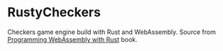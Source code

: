 # RustyCheckers

Checkers game engine build with Rust and WebAssembly. Source from 
[Programming WebAssembly with Rust](https://pragprog.com/titles/khrust/programming-webassembly-with-rust/) book.